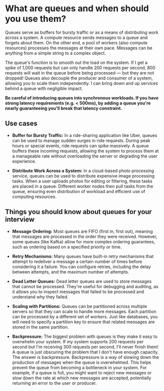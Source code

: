 # What are queues and when should you use them?

Queues serve as buffers for bursty traffic or as a means of distributing work across a system. A compute resource sends messages to a queue and forgets about them. On the other end, a pool of workers (also compute resources) processes the messages at their own pace. Messages can be anything from a simple string to a complex object.

The queue's function is to smooth out the load on the system. If I get a spike of 1,000 requests but can only handle 200 requests per second, 800 requests will wait in the queue before being processed — but they are not dropped! Queues also decouple the producer and consumer of a system, allowing you to scale them independently. I can bring down and up services behind a queue with negligible impact.

**Be careful of introducing queues into synchronous workloads. If you have strong latency requirements (e.g. < 500ms), by adding a queue you're nearly guaranteeing you'll break that latency constraint.**

## Use cases

- **Buffer for Bursty Traffic:** In a ride-sharing application like Uber, queues can be used to manage sudden surges in ride requests. During peak hours or special events, ride requests can spike massively. A queue buffers these incoming requests, allowing the system to process them at a manageable rate without overloading the server or degrading the user experience.

- **Distribute Work Across a System:** In a cloud-based photo processing service, queues can be used to distribute expensive image processing tasks. When a user uploads photos for editing or filtering, these tasks are placed in a queue. Different worker nodes then pull tasks from the queue, ensuring even distribution of workload and efficient use of computing resources.

## Things you should know about queues for your interview

- **Message Ordering:** Most queues are FIFO (first in, first out), meaning that messages are processed in the order they were received. However, some queues (like Kafka) allow for more complex ordering guarantees, such as ordering based on a specified priority or time.

- **Retry Mechanisms:** Many queues have built-in retry mechanisms that attempt to redeliver a message a certain number of times before considering it a failure. You can configure retries, including the delay between attempts, and the maximum number of attempts.

- **Dead Letter Queues:** Dead letter queues are used to store messages that cannot be processed. They're useful for debugging and auditing, as it allows you to inspect messages that failed to be processed and understand why they failed.

- **Scaling with Partitions:** Queues can be partitioned across multiple servers so that they can scale to handle more messages. Each partition can be processed by a different set of workers. Just like databases, you will need to specify a partition key to ensure that related messages are stored in the same partition.

- **Backpressure:** The biggest problem with queues is they make it easy to overwhelm your system. If my system supports 200 requests per second but I'm receiving 300 requests per second, I'll never finish them! A queue is just obscuring the problem that I don't have enough capacity. The answer is backpressure. Backpressure is a way of slowing down the production of messages when the queue is overwhelmed. This helps prevent the queue from becoming a bottleneck in your system. For example, if a queue is full, you might want to reject new messages or slow down the rate at which new messages are accepted, potentially returning an error to the user or producer.